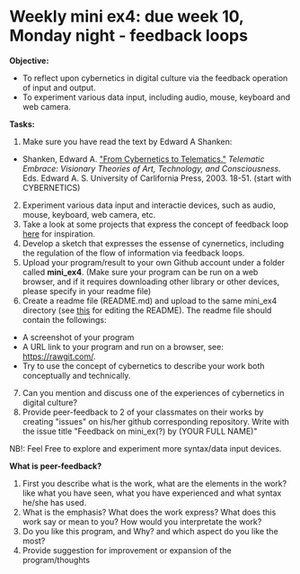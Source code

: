# Weekly mini ex4: due week 10, Monday night - feedback loops

**Objective:**
- To reflect upon cybernetics in digital culture via the feedback operation of input and output. 
- To experiment various data input, including audio, mouse, keyboard and web camera. 

**Tasks:**
1. Make sure you have read the text by Edward A Shanken: 
- Shanken, Edward A. ["From Cybernetics to Telematics."](https://issuu.com/xixkoo/docs/91723085-from-cybernetics-to-telema) *Telematic Embrace: Visionary Theories of Art, Technology, and Consciousness.* Eds. Edward A. S. University of Carlifornia Press, 2003. 18-51. (start with CYBERNETICS) 
2. Experiment various data input and interactie devices, such as audio, mouse, keyboard, web camera, etc.
3. Take a look at some projects that express the concept of feedback loop [here](http://www.creativeapplications.net/processing/feedback-machines-mis-using-technology-non-linear-behavioural-systems/) for inspiration. 
4. Develop a sketch that expresses the essense of cynernetics, including the regulation of the flow of information via feedback loops. 
5. Upload your program/result to your own Github account under a folder called **mini_ex4**. (Make sure your program can be run on a web browser, and if it requires downloading other library or other devices, please specify in your readme file) 
6. Create a readme file (README.md) and upload to the same mini_ex4 directory (see [this](https://github.com/adam-p/markdown-here/wiki/Markdown-Cheatsheet) for editing the README). The readme file should contain the followings:
- A screenshot of your program
- A URL link to your program and run on a browser, see: https://rawgit.com/.
- Try to use the concept of cybernetics to describe your work both conceptually and technically. 
7. Can you mention and discuss one of the experiences of cybernetics in digital culture?
8. Provide peer-feedback to 2 of your classmates on their works by creating "issues" on his/her github corresponding repository. Write with the issue title "Feedback on mini_ex(?) by (YOUR FULL NAME)"

NB!: Feel Free to explore and experiment more syntax/data input devices.

**What is peer-feedback?**
1. First you describe what is the work, what are the elements in the work? like what you have seen, what you have experienced and what syntax he/she has used.
2. What is the emphasis? What does the work express? What does this work say or mean to you? How would you interpretate the work?
3. Do you like this program, and Why? and which aspect do you like the most? 
4. Provide suggestion for improvement or expansion of the program/thoughts
